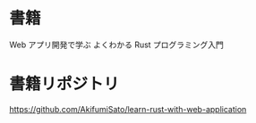 # 書籍

Web アプリ開発で学ぶ よくわかる Rust プログラミング入門

# 書籍リポジトリ

https://github.com/AkifumiSato/learn-rust-with-web-application
